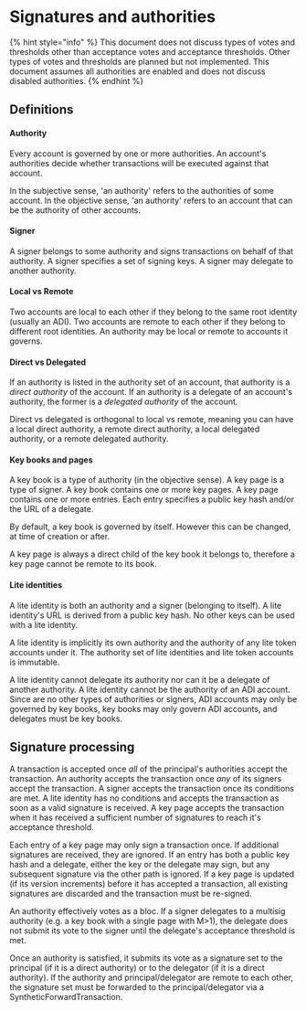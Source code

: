 # Signatures and authorities

{% hint style="info" %}
This document does not discuss types of votes and thresholds other than acceptance votes and acceptance thresholds. Other types of votes and thresholds are planned but not implemented. This document assumes all authorities are enabled and does not discuss disabled authorities.
{% endhint %}

## Definitions

#### Authority

Every account is governed by one or more authorities. An account's authorities decide whether transactions will be executed against that account.

In the subjective sense, 'an authority' refers to the authorities of some account. In the objective sense, 'an authority' refers to an account that can be the authority of other accounts.

#### Signer

A signer belongs to some authority and signs transactions on behalf of that authority. A signer specifies a set of signing keys. A signer may delegate to another authority.

#### Local vs Remote

Two accounts are local to each other if they belong to the same root identity (usually an ADI). Two accounts are remote to each other if they belong to different root identities. An authority may be local or remote to accounts it governs.

#### Direct vs Delegated

If an authority is listed in the authority set of an account, that authority is a _direct authority_ of the account. If an authority is a delegate of an account's authority, the former is a _delegated authority_ of the account.

Direct vs delegated is orthogonal to local vs remote, meaning you can have a local direct authority, a remote direct authority, a local delegated authority, or a remote delegated authority.

#### Key books and pages

A key book is a type of authority (in the objective sense). A key page is a type of signer. A key book contains one or more key pages. A key page contains one or more entries. Each entry specifies a public key hash and/or the URL of a delegate.

By default, a key book is governed by itself. However this can be changed, at time of creation or after.

A key page is always a direct child of the key book it belongs to, therefore a key page cannot be remote to its book.

#### Lite identities

A lite identity is both an authority and a signer (belonging to itself). A lite identity's URL is derived from a public key hash. No other keys can be used with a lite identity.

A lite identity is implicitly its own authority and the authority of any lite token accounts under it. The authority set of lite identities and lite token accounts is immutable.

A lite identity cannot delegate its authority nor can it be a delegate of another authority. A lite identity cannot be the authority of an ADI account. Since are no other types of authorities or signers, ADI accounts may only be governed by key books, key books may only govern ADI accounts, and delegates must be key books.

## Signature processing

A transaction is accepted once _all_ of the principal's authorities accept the transaction. An authority accepts the transaction once _any_ of its signers accept the transaction. A signer accepts the transaction once its conditions are met. A lite identity has no conditions and accepts the transaction as soon as a valid signature is received. A key page accepts the transaction when it has received a sufficient number of signatures to reach it's acceptance threshold.

Each entry of a key page may only sign a transaction once. If additional signatures are received, they are ignored. If an entry has both a public key hash and a delegate, either the key or the delegate may sign, but any subsequent signature via the other path is ignored. If a key page is updated (if its version increments) before it has accepted a transaction, all existing signatures are discarded and the transaction must be re-signed.

An authority effectively votes as a bloc. If a signer delegates to a multisig authority (e.g. a key book with a single page with M>1), the delegate does not submit its vote to the signer until the delegate's acceptance threshold is met.

Once an authority is satisfied, it submits its vote as a signature set to the principal (if it is a direct authority) or to the delegator (if it is a direct authority). If the authority and principal/delegator are remote to each other, the signature set must be forwarded to the principal/delegator via a SyntheticForwardTransaction.
